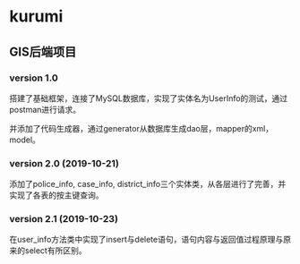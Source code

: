 # kurumi
## GIS后端项目
### version 1.0
搭建了基础框架，连接了MySQL数据库，实现了实体名为UserInfo的测试，通过postman进行请求。

并添加了代码生成器，通过generator从数据库生成dao层，mapper的xml，model。
### version 2.0 (2019-10-21)
添加了police_info, case_info, district_info三个实体类，从各层进行了完善，并实现了各表的按主键查询。

### version 2.1 (2019-10-23)
在user_info方法类中实现了insert与delete语句，语句内容与返回值过程原理与原来的select有所区别。
